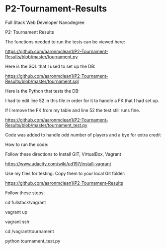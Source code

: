 # P2-Tournament-Results

Full Stack Web Developer Nanodegree

P2: Tournament Results

The functions needed to run the tests can be viewed here:

https://github.com/aaronmclean1/P2-Tournament-Results/blob/master/tournament.py

Here is the SQL that I used to set up the DB:

https://github.com/aaronmclean1/P2-Tournament-Results/blob/master/tournament.sql

Here is the Python that tests the DB:

I had to edit line 52 in this file in order for it to handle a FK that I had set up.

If I remove the FK from my table and line 52 the test still runs fine. 

https://github.com/aaronmclean1/P2-Tournament-Results/blob/master/tournament_test.py

Code was added to handle odd number of players and a bye for extra credit

How to run the code:

Follow these directions to Install GIT, VirtualBox, Vagrant

https://www.udacity.com/wiki/ud197/install-vagrant

Use my files for testing. Copy them to your local Git folder:

https://github.com/aaronmclean1/P2-Tournament-Results

Follow these steps:

cd fullstack\vagrant

vagrant up

vagrant ssh

cd /vagrant/tournament

python tournament_test.py